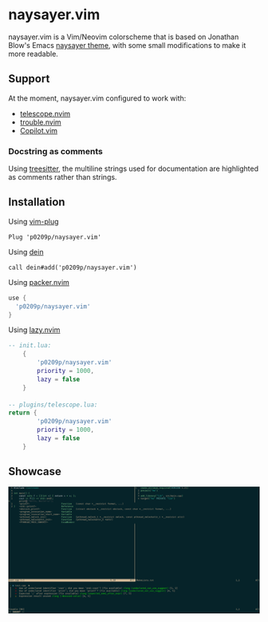 # naysayer.vim
naysayer.vim is a Vim/Neovim colorscheme that is based on Jonathan Blow's Emacs [naysayer theme](https://youtu.be/HkVSTjWZXIU?t=3902), with some small modifications to make it more readable.

## Support
At the moment, naysayer.vim configured to work with:
- [telescope.nvim](https://github.com/nvim-telescope/telescope.nvim)
- [trouble.nvim](https://github.com/folke/trouble.nvim)
- [Copilot.vim](https://github.com/github/copilot.vim)

### Docstring as comments
Using [treesitter](https://github.com/nvim-treesitter/nvim-treesitter), the multiline strings used for documentation are highlighted as comments rather than strings.

## Installation
Using [vim-plug](https://github.com/junegunn/vim-plug)

```viml
Plug 'p0209p/naysayer.vim'
```

Using [dein](https://github.com/Shougo/dein.vim)

```viml
call dein#add('p0209p/naysayer.vim')
```

Using [packer.nvim](https://github.com/wbthomason/packer.nvim)

```lua
use {
  'p0209p/naysayer.vim'
}
```

Using [lazy.nvim](https://github.com/folke/lazy.nvim)

```lua
-- init.lua:
    {
        'p0209p/naysayer.vim'
        priority = 1000,
        lazy = false
    }

-- plugins/telescope.lua:
return {
        'p0209p/naysayer.vim'
        priority = 1000,
        lazy = false
    }
```
## Showcase
![plot](./assets/preview.png)

